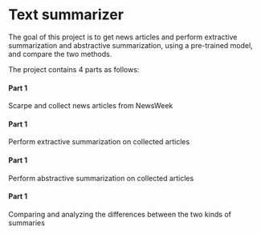 # Text summarizer
 
The goal of this project is to get news articles and perform extractive summarization and abstractive summarization, using a pre-trained model, and compare the two methods.

The project contains 4 parts as follows:

#### Part 1

Scarpe and collect news articles from NewsWeek

#### Part 1

Perform extractive summarization on collected articles

#### Part 1

Perform abstractive summarization on collected articles

#### Part 1

Comparing and analyzing the differences between the two kinds of summaries